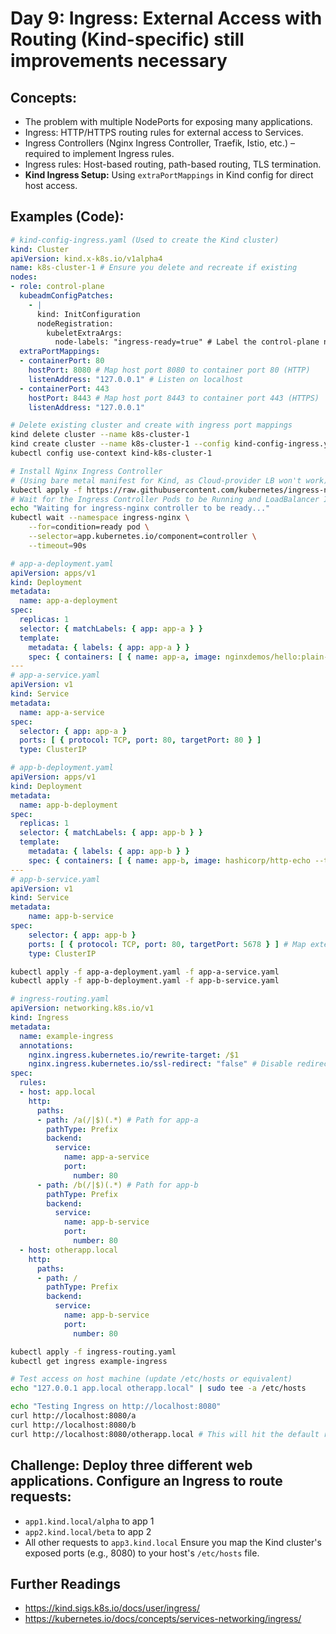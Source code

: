 # **Day 9: Ingress: External Access with Routing (Kind-specific)** still improvements necessary

## **Concepts:**
* The problem with multiple NodePorts for exposing many applications.
* Ingress: HTTP/HTTPS routing rules for external access to Services.
* Ingress Controllers (Nginx Ingress Controller, Traefik, Istio, etc.) – required to implement Ingress rules.
* Ingress rules: Host-based routing, path-based routing, TLS termination.
* **Kind Ingress Setup:** Using `extraPortMappings` in Kind config for direct host access.

## **Examples (Code):**
```yaml
# kind-config-ingress.yaml (Used to create the Kind cluster)
kind: Cluster
apiVersion: kind.x-k8s.io/v1alpha4
name: k8s-cluster-1 # Ensure you delete and recreate if existing
nodes:
- role: control-plane
  kubeadmConfigPatches:
    - |
      kind: InitConfiguration
      nodeRegistration:
        kubeletExtraArgs:
          node-labels: "ingress-ready=true" # Label the control-plane node
  extraPortMappings:
  - containerPort: 80
    hostPort: 8080 # Map host port 8080 to container port 80 (HTTP)
    listenAddress: "127.0.0.1" # Listen on localhost
  - containerPort: 443
    hostPort: 8443 # Map host port 8443 to container port 443 (HTTPS)
    listenAddress: "127.0.0.1"
```

```bash
# Delete existing cluster and create with ingress port mappings
kind delete cluster --name k8s-cluster-1
kind create cluster --name k8s-cluster-1 --config kind-config-ingress.yaml
kubectl config use-context kind-k8s-cluster-1

# Install Nginx Ingress Controller
# (Using bare metal manifest for Kind, as Cloud-provider LB won't work)
kubectl apply -f https://raw.githubusercontent.com/kubernetes/ingress-nginx/controller-v1.8.0/deploy/static/provider/cloud/deploy.yaml
# Wait for the Ingress Controller Pods to be Running and LoadBalancer IP to be assigned (it will be pending on Kind, but still accessible via NodePort or direct pod IP)
echo "Waiting for ingress-nginx controller to be ready..."
kubectl wait --namespace ingress-nginx \
    --for=condition=ready pod \
    --selector=app.kubernetes.io/component=controller \
    --timeout=90s
```

```yaml
# app-a-deployment.yaml
apiVersion: apps/v1
kind: Deployment
metadata:
  name: app-a-deployment
spec:
  replicas: 1
  selector: { matchLabels: { app: app-a } }
  template:
    metadata: { labels: { app: app-a } }
    spec: { containers: [ { name: app-a, image: nginxdemos/hello:plain-text, ports: [ { containerPort: 80 } ] } ] }
---
# app-a-service.yaml
apiVersion: v1
kind: Service
metadata:
  name: app-a-service
spec:
  selector: { app: app-a }
  ports: [ { protocol: TCP, port: 80, targetPort: 80 } ]
  type: ClusterIP
```

```yaml
# app-b-deployment.yaml
apiVersion: apps/v1
kind: Deployment
metadata:
  name: app-b-deployment
spec:
  replicas: 1
  selector: { matchLabels: { app: app-b } }
  template:
    metadata: { labels: { app: app-b } }
    spec: { containers: [ { name: app-b, image: hashicorp/http-echo --text="Hello from App B!", args: ["--listen=:5678"], ports: [ { containerPort: 5678 } ] } ] }
---
# app-b-service.yaml
apiVersion: v1
kind: Service
metadata:
    name: app-b-service
spec:
    selector: { app: app-b }
    ports: [ { protocol: TCP, port: 80, targetPort: 5678 } ] # Map external 80 to internal 5678
    type: ClusterIP
```

```bash
kubectl apply -f app-a-deployment.yaml -f app-a-service.yaml
kubectl apply -f app-b-deployment.yaml -f app-b-service.yaml
```

```yaml
# ingress-routing.yaml
apiVersion: networking.k8s.io/v1
kind: Ingress
metadata:
  name: example-ingress
  annotations:
    nginx.ingress.kubernetes.io/rewrite-target: /$1
    nginx.ingress.kubernetes.io/ssl-redirect: "false" # Disable redirect for http test
spec:
  rules:
  - host: app.local
    http:
      paths:
      - path: /a(/|$)(.*) # Path for app-a
        pathType: Prefix
        backend:
          service:
            name: app-a-service
            port:
              number: 80
      - path: /b(/|$)(.*) # Path for app-b
        pathType: Prefix
        backend:
          service:
            name: app-b-service
            port:
              number: 80
  - host: otherapp.local
    http:
      paths:
      - path: /
        pathType: Prefix
        backend:
          service:
            name: app-b-service
            port:
              number: 80
```

```bash
kubectl apply -f ingress-routing.yaml
kubectl get ingress example-ingress

# Test access on host machine (update /etc/hosts or equivalent)
echo "127.0.0.1 app.local otherapp.local" | sudo tee -a /etc/hosts 

echo "Testing Ingress on http://localhost:8080"
curl http://localhost:8080/a
curl http://localhost:8080/b
curl http://localhost:8080/otherapp.local # This will hit the default rule for otherapp.local
```

## **Challenge:** Deploy three different web applications. Configure an Ingress to route requests:
* `app1.kind.local/alpha` to app 1
* `app2.kind.local/beta` to app 2
* All other requests to `app3.kind.local`
Ensure you map the Kind cluster's exposed ports (e.g., 8080) to your host's `/etc/hosts` file.

## Further Readings
* https://kind.sigs.k8s.io/docs/user/ingress/
* https://kubernetes.io/docs/concepts/services-networking/ingress/